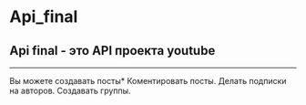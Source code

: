 # Api_final

## Api final - это API проекта youtube

---

Вы можете создавать посты*
Коментировать посты.
Делать подписки на авторов.
Создавать группы.

